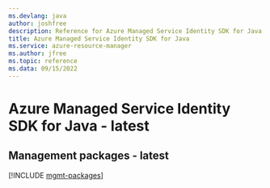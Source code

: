```yaml
---
ms.devlang: java
author: joshfree
description: Reference for Azure Managed Service Identity SDK for Java
title: Azure Managed Service Identity SDK for Java
ms.service: azure-resource-manager
ms.author: jfree
ms.topic: reference
ms.data: 09/15/2022
---
```

# Azure Managed Service Identity SDK for Java - latest

## Management packages - latest
[!INCLUDE [mgmt-packages](managed-service-identity-mgmt-index.md)]